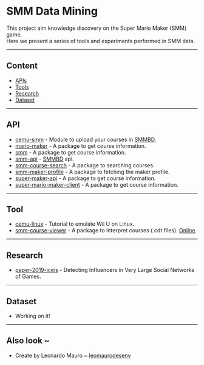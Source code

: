 # SMM Data Mining

This project aim knowledge discovery on the Super Mario Maker (SMM) game.  
Here we present a series of tools and experiments performed in SMM data.  

---
## Content

- [APIs](#api)
- [Tools](#tool)
- [Research](#research)
- [Dataset](#dataset)

---
## API

- [cemu-smm](https://www.npmjs.com/package/cemu-smm) - Module to upload your courses in [SMMBD](https://smmdb.ddns.net/).
- [mario-maker](https://www.npmjs.com/package/mario-maker) - A package to get course information.
- [smm](https://www.npmjs.com/package/smm) - A package to get course information.
- [smm-api](https://www.npmjs.com/package/smm-api) - [SMMBD](https://smmdb.ddns.net/) api.
- [smm-course-search](https://github.com/leomaurodesenv/smm-course-search) - A package to searching courses.
- [smm-maker-profile](https://github.com/leomaurodesenv/smm-maker-profile) - A package to fetching the maker profile.
- [super-maker-api](https://www.npmjs.com/package/super-maker-api) - A package to get course information.
- [super-mario-maker-client](https://www.npmjs.com/package/super-mario-maker-client) - A package to get course information.

---
## Tool

- [cemu-linux](https://github.com/leomaurodesenv/cemu-linux) - Tutorial to emulate Wii U on Linux.
- [smm-course-viewer](https://github.com/leomaurodesenv/smm-course-viewer) - A package to interpret courses (.cdt files). [Online](http://projects.leonardomauro.com/smm-course-viewer).

---
## Research

- [paper-2019-iceis](https://github.com/leomaurodesenv/paper-2019-iceis) - Detecting Influencers in Very Large Social Networks of Games.

---
## Dataset

- Working on it!

---
## Also look ~

- Create by Leonardo Mauro ~ [leomaurodesenv](https://github.com/leomaurodesenv/)
